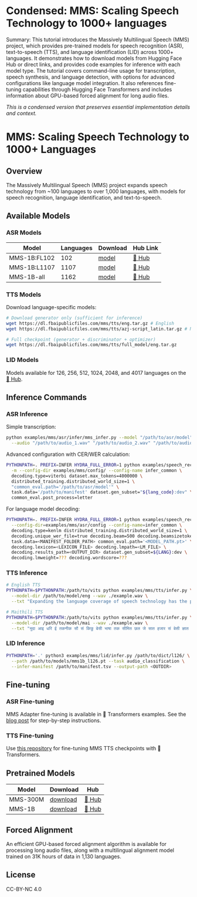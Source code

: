 # Condensed: MMS: Scaling Speech Technology to 1000+ languages

Summary: This tutorial introduces the Massively Multilingual Speech (MMS) project, which provides pre-trained models for speech recognition (ASR), text-to-speech (TTS), and language identification (LID) across 1000+ languages. It demonstrates how to download models from Hugging Face Hub or direct links, and provides code examples for inference with each model type. The tutorial covers command-line usage for transcription, speech synthesis, and language detection, with options for advanced configurations like language model integration. It also references fine-tuning capabilities through Hugging Face Transformers and includes information about GPU-based forced alignment for long audio files.

*This is a condensed version that preserves essential implementation details and context.*

# MMS: Scaling Speech Technology to 1000+ Languages

## Overview
The Massively Multilingual Speech (MMS) project expands speech technology from ~100 languages to over 1,000 languages, with models for speech recognition, language identification, and text-to-speech.

## Available Models

### ASR Models
| Model | Languages | Download | Hub Link |
|---|---|---|---|
| MMS-1B:FL102 | 102 | [model](https://dl.fbaipublicfiles.com/mms/asr/mms1b_fl102.pt) | [🤗 Hub](https://huggingface.co/facebook/mms-1b-fl102) |
| MMS-1B:L1107 | 1107 | [model](https://dl.fbaipublicfiles.com/mms/asr/mms1b_l1107.pt) | [🤗 Hub](https://huggingface.co/facebook/mms-1b-l1107) |
| MMS-1B-all | 1162 | [model](https://dl.fbaipublicfiles.com/mms/asr/mms1b_all.pt) | [🤗 Hub](https://huggingface.co/facebook/mms-1b-all) |

### TTS Models
Download language-specific models:
```bash
# Download generator only (sufficient for inference)
wget https://dl.fbaipublicfiles.com/mms/tts/eng.tar.gz # English
wget https://dl.fbaipublicfiles.com/mms/tts/azj-script_latin.tar.gz # North Azerbaijani

# Full checkpoint (generator + discriminator + optimizer)
wget https://dl.fbaipublicfiles.com/mms/tts/full_model/eng.tar.gz
```

### LID Models
Models available for 126, 256, 512, 1024, 2048, and 4017 languages on the [🤗 Hub](https://huggingface.co/facebook/mms-lid-126).

## Inference Commands

### ASR Inference
Simple transcription:
```bash
python examples/mms/asr/infer/mms_infer.py --model "/path/to/asr/model" --lang lang_code \
  --audio "/path/to/audio_1.wav" "/path/to/audio_2.wav" "/path/to/audio_3.wav"
```

Advanced configuration with CER/WER calculation:
```bash
PYTHONPATH=. PREFIX=INFER HYDRA_FULL_ERROR=1 python examples/speech_recognition/new/infer.py \
  -m --config-dir examples/mms/config/ --config-name infer_common \
  decoding.type=viterbi dataset.max_tokens=4000000 \
  distributed_training.distributed_world_size=1 \
  "common_eval.path='/path/to/asr/model'" \
  task.data='/path/to/manifest' dataset.gen_subset="${lang_code}:dev" \
  common_eval.post_process=letter
```

For language model decoding:
```bash
PYTHONPATH=. PREFIX=INFER HYDRA_FULL_ERROR=1 python examples/speech_recognition/new/infer.py \
  --config-dir=examples/mms/asr/config --config-name=infer_common \
  decoding.type=kenlm distributed_training.distributed_world_size=1 \
  decoding.unique_wer_file=true decoding.beam=500 decoding.beamsizetoken=50 \
  task.data=<MANIFEST_FOLDER_PATH> common_eval.path='<MODEL_PATH.pt>' \
  decoding.lexicon=<LEXICON_FILE> decoding.lmpath=<LM_FILE> \
  decoding.results_path=<OUTPUT_DIR> dataset.gen_subset=${LANG}:dev \
  decoding.lmweight=??? decoding.wordscore=???
```

### TTS Inference
```bash
# English TTS
PYTHONPATH=$PYTHONPATH:/path/to/vits python examples/mms/tts/infer.py \
  --model-dir /path/to/model/eng --wav ./example.wav \
  --txt "Expanding the language coverage of speech technology has the potential to improve access to information for many more people"

# Maithili TTS
PYTHONPATH=$PYTHONPATH:/path/to/vits python examples/mms/tts/infer.py \
  --model-dir /path/to/model/mai --wav ./example.wav \
  --txt "मुदा आइ धरि ई तकनीक सौ सं किछु बेसी भाषा तक सीमित छल जे सात हजार सं बेसी ज्ञात भाषाक एकटा अंश अछी"
```

### LID Inference
```bash
PYTHONPATH='.' python3 examples/mms/lid/infer.py /path/to/dict/l126/ \
  --path /path/to/models/mms1b_l126.pt --task audio_classification \
  --infer-manifest /path/to/manifest.tsv --output-path <OUTDIR>
```

## Fine-tuning

### ASR Fine-tuning
MMS Adapter fine-tuning is available in 🤗 Transformers examples. See the [blog post](https://huggingface.co/blog/mms_adapters) for step-by-step instructions.

### TTS Fine-tuning
Use [this repository](https://github.com/ylacombe/finetune-hf-vits) for fine-tuning MMS TTS checkpoints with 🤗 Transformers.

## Pretrained Models
| Model | Download | Hub |
|---|---|---|
| MMS-300M | [download](https://dl.fbaipublicfiles.com/mms/pretraining/base_300m.pt) | [🤗 Hub](https://huggingface.co/facebook/mms-300m) |
| MMS-1B | [download](https://dl.fbaipublicfiles.com/mms/pretraining/base_1b.pt) | [🤗 Hub](https://huggingface.co/facebook/mms-1b) |

## Forced Alignment
An efficient GPU-based forced alignment algorithm is available for processing long audio files, along with a multilingual alignment model trained on 31K hours of data in 1,130 languages.

## License
CC-BY-NC 4.0